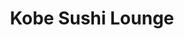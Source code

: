 ---
layout: place
title: "Kobe Sushi Lounge"
permalink: /new-york/new-city/kobe-sushi-lounge.html
stateAbbr: NY
stateName: New York
cityName: New City
place_id: ChIJaQl0SvrCwokRvnK6JX2gVIE
photos:
  - name: >-
      places/ChIJaQl0SvrCwokRvnK6JX2gVIE/photos/AeeoHcJeLCdbuQZenVWdZ0LH4QGPHv_2pt5aZ5KCALiR_EaOlRZrlQFbYGtPI4WOsHyZtekWBfV2fq5UTrLwxqgxLm7zQ9c6d18of41N1rdludmKCMyIk8JsbkK5-tYimyDqigqU_wjCt8UE6M3FrWKj90oXm1MqBZi6YYP7kjiiaqc2jQxmr__HL_F79JswfIYG6jP24fpOxx_UbhHkR3TZ5MIM1nksZ2Pe1nPB8dyDqpaZ5wce3RU6sOMeucch1iklFasypmE7DNtgN7JDzguRHPgpRYuUBUA-AoLPMHR12N_anQ
    widthPx: 4800
    heightPx: 3200
    authorAttributions:
      - displayName: Kobe Sushi Lounge
        uri: https://maps.google.com/maps/contrib/107188944590969176076
        photoUri: >-
          https://lh3.googleusercontent.com/a-/ALV-UjW2NYBcIa5fMsbRG-CodaxA9vMpY9XfQjWQr-noTJo5JWTD3YA=s100-p-k-no-mo
    flagContentUri: >-
      https://www.google.com/local/imagery/report/?cb_client=maps_api_places.places_api&image_key=!1e10!2sAF1QipOyKXa4EnhHZ8TLqLw0Bq8Y4WBHLPseSAglv2Xq&hl=en-US
    googleMapsUri: >-
      https://www.google.com/maps/place//data=!3m4!1e2!3m2!1sAF1QipOyKXa4EnhHZ8TLqLw0Bq8Y4WBHLPseSAglv2Xq!2e10!4m2!3m1!1s0x89c2c2fa4a740969:0x8154a07d25ba72be
  - name: >-
      places/ChIJaQl0SvrCwokRvnK6JX2gVIE/photos/AeeoHcJYLUErCcoA17cuCi-olCprkwuWfXj7mNq1o4eILLFakG-Hfj3pOiQBuCLSIgBtHcF2Byax2Bz_p8bvM3KZdKFvf7dpTKlnLic_MYSbvWG3AsXBLfm7WjhGAS0ErTdANbc9Zvq3zYjN_HlfxaUYE3sxgR_xEdqZ_IKEB8boakORlUsHFTKpdu1w8w8sw__IJmWU_yc97tW_76DtoI2WTkjaj7clMAPjxUWpmJ1jmpGp6aj7ULigae_8MLWpx0ChMnin7Y3AYmcFqi0z96swqQo01LARRIR7JfYp52Ol19PqKQ
    widthPx: 600
    heightPx: 450
    authorAttributions:
      - displayName: Kobe Sushi Lounge
        uri: https://maps.google.com/maps/contrib/107188944590969176076
        photoUri: >-
          https://lh3.googleusercontent.com/a-/ALV-UjW2NYBcIa5fMsbRG-CodaxA9vMpY9XfQjWQr-noTJo5JWTD3YA=s100-p-k-no-mo
    flagContentUri: >-
      https://www.google.com/local/imagery/report/?cb_client=maps_api_places.places_api&image_key=!1e10!2sAF1QipOW57ZQHj2m1iNmcdmthzRQYNbjaTLB0TtDI5s-&hl=en-US
    googleMapsUri: >-
      https://www.google.com/maps/place//data=!3m4!1e2!3m2!1sAF1QipOW57ZQHj2m1iNmcdmthzRQYNbjaTLB0TtDI5s-!2e10!4m2!3m1!1s0x89c2c2fa4a740969:0x8154a07d25ba72be
  - name: >-
      places/ChIJaQl0SvrCwokRvnK6JX2gVIE/photos/AeeoHcJ1or3IWCi4I3fsxj3kBPjlUYPiuvny-eSdxswdaQ2zHyUiOjJnOpgLnsxg8f-eiHJVH7pQg-3Be83i6LL1Bm5yS9LJE48T4W5MoO6tJ1iCUk2P66CnTU28of-k9U5x4w2V6NjcQgO4rIcpNrSlCM4YodS0KG94u08XbXWKXN9RteGcyqXkDmPA-NdZXU67vavWkyJU_2Dd5wwRb-MeEakDtVKB6-awfUC8EjRV61dqht2q0CfUVN1ksFe4osvPSQ3GTLa8ll7LejDd6XtRSj7QlBp9ESeE3YdJZ9CvQagK5w
    widthPx: 800
    heightPx: 695
    authorAttributions:
      - displayName: Kobe Sushi Lounge
        uri: https://maps.google.com/maps/contrib/107188944590969176076
        photoUri: >-
          https://lh3.googleusercontent.com/a-/ALV-UjW2NYBcIa5fMsbRG-CodaxA9vMpY9XfQjWQr-noTJo5JWTD3YA=s100-p-k-no-mo
    flagContentUri: >-
      https://www.google.com/local/imagery/report/?cb_client=maps_api_places.places_api&image_key=!1e10!2sAF1QipPqB6frK_NO8_BiWnw8hmKSkFrZ2UkJ-qL24NRF&hl=en-US
    googleMapsUri: >-
      https://www.google.com/maps/place//data=!3m4!1e2!3m2!1sAF1QipPqB6frK_NO8_BiWnw8hmKSkFrZ2UkJ-qL24NRF!2e10!4m2!3m1!1s0x89c2c2fa4a740969:0x8154a07d25ba72be
  - name: >-
      places/ChIJaQl0SvrCwokRvnK6JX2gVIE/photos/AeeoHcKdCcgwEzuqZ659ty-r4bPCoAHffnTk5zFsptATLXavsd8FpFUuv6nP2HiQG3ReX8nTLgXqWiG8GLwHGLIOOzEd8OKNAclZiPXB-0FQ1frAMdLEnY687ZD3ooNOHZLCJAcvxcK_Z7jYMpOnmBxbCy7xBH2x9aGntQPBI9gXCHBDold4iytO4ow_zCNbnBLvdQg3dnS_0-sDxVlGMARdKgMru_Hh9rDOLzLFLY5i0WbCDu8GCaOlquU0oI7x6zSiqQWAkl0tbETi2oLS79wTtIEzCI_l1Lve8DTwZ5N5pO3LmA
    widthPx: 1086
    heightPx: 724
    authorAttributions:
      - displayName: Kobe Sushi Lounge
        uri: https://maps.google.com/maps/contrib/107188944590969176076
        photoUri: >-
          https://lh3.googleusercontent.com/a-/ALV-UjW2NYBcIa5fMsbRG-CodaxA9vMpY9XfQjWQr-noTJo5JWTD3YA=s100-p-k-no-mo
    flagContentUri: >-
      https://www.google.com/local/imagery/report/?cb_client=maps_api_places.places_api&image_key=!1e10!2sAF1QipMVA21VltlHCOrX_UqeQu7_60boCMlxp8ZGuTqo&hl=en-US
    googleMapsUri: >-
      https://www.google.com/maps/place//data=!3m4!1e2!3m2!1sAF1QipMVA21VltlHCOrX_UqeQu7_60boCMlxp8ZGuTqo!2e10!4m2!3m1!1s0x89c2c2fa4a740969:0x8154a07d25ba72be
  - name: >-
      places/ChIJaQl0SvrCwokRvnK6JX2gVIE/photos/AeeoHcJqsxxmhThP0A5RSltEHlQW0FPBsB32LZHDsjKso1RWUPvSE6XjSwVAYwBShZqP3z9yl1mghxJLoEgLJM3mXxQoCLNQvamwSp6pD58OKlUUAeuCdJmiN6MRHghV4r-fAQ4mGkjW-TjX8GhYbgkg7875ceoi8jhBLvesUt57xEqLHB0N9VeqZLPcmlz2TRWGPJ7NfJHCMLmWiAnNneSHCVVFKTTciLVZ597SlpLwGS2dFHlC0TsfRy3o_Q9B5blYGz8ZW47Jx9izXtKJK409MwP81wJcarQ1UtKEFffpubmqmOUMwLHz4m6y37Bvt2V2YNSJTfBsXRPXhPlFoi7zLT2FjdXslxwLKcS3e8oU1W5FmX5Inbx-aGRBhAe4dQMIxIySc3lWdJ_u1uk2nYx0z4JsJFugrBILOK5wEfpEEANBbJo
    widthPx: 4032
    heightPx: 3024
    authorAttributions:
      - displayName: Sara Lin
        uri: https://maps.google.com/maps/contrib/102425058128805189698
        photoUri: >-
          https://lh3.googleusercontent.com/a-/ALV-UjVZuoBGaPAiKTQKn9vcIFCyHLvZrtj6mf0jIW0e0tCVwZvFZWuh9w=s100-p-k-no-mo
    flagContentUri: >-
      https://www.google.com/local/imagery/report/?cb_client=maps_api_places.places_api&image_key=!1e10!2sCIHM0ogKEICAgICM6pnl0gE&hl=en-US
    googleMapsUri: >-
      https://www.google.com/maps/place//data=!3m4!1e2!3m2!1sCIHM0ogKEICAgICM6pnl0gE!2e10!4m2!3m1!1s0x89c2c2fa4a740969:0x8154a07d25ba72be
  - name: >-
      places/ChIJaQl0SvrCwokRvnK6JX2gVIE/photos/AeeoHcJKhxDYWTd3pzPCeK0_8Acxqln4gSfPyJ3oUlM69y2cuKchjD-hgHMZDzBVRMDoUgrM_ew_trUJE8xF8iTEvk9ZIuaCzlDA_cqFLYrg40VnEfzRRwjvIGvPdmC6caxn0z6E93MMC3zxK8yTRK5Ey9oDPkP_8zaNV9IGNR4mDHfWFvu8I9bN5WzReES0u0Jp664-QpXSgWeQi8t63Mz8LEe1PTrhk2tRJ4W7Xnx2NlxGD-uJZ5yD5Fk2hwGCpfW8bWBWwkYU7tNKCrK3RUPlE0d84JfBNRCShQux8ycDkyD0tw
    widthPx: 681
    heightPx: 600
    authorAttributions:
      - displayName: Kobe Sushi Lounge
        uri: https://maps.google.com/maps/contrib/107188944590969176076
        photoUri: >-
          https://lh3.googleusercontent.com/a-/ALV-UjW2NYBcIa5fMsbRG-CodaxA9vMpY9XfQjWQr-noTJo5JWTD3YA=s100-p-k-no-mo
    flagContentUri: >-
      https://www.google.com/local/imagery/report/?cb_client=maps_api_places.places_api&image_key=!1e10!2sAF1QipMclHymjbndOKzpFvZd5MpUNvUU-HfrrQDcWMF1&hl=en-US
    googleMapsUri: >-
      https://www.google.com/maps/place//data=!3m4!1e2!3m2!1sAF1QipMclHymjbndOKzpFvZd5MpUNvUU-HfrrQDcWMF1!2e10!4m2!3m1!1s0x89c2c2fa4a740969:0x8154a07d25ba72be
  - name: >-
      places/ChIJaQl0SvrCwokRvnK6JX2gVIE/photos/AeeoHcLFLqP2IgKe7PcTHF5UncAtDKBUO69hQdJ0sJB0lsd1yyXp-c--cungOdPAB4iqwEe_RgurpEErJslfQzswP0QWDQll5QvBa5CZ7s50doMLMcjpbA3bZc4e1Z9gFUTRjd9rWYJkBtHHja-rfjPu9KCdDUxQ3IYFaBLc47F6baubMRxVmkQuB4W3i9FWHZZJeUpC7-XtPSw9QD2JCSMWsGcjj7NFjAPx-ffgZsst5QPR2y5aVh9CDADxxjJmnRbaPIsM0oYDNrx-f3OOQxSO5FUBS_jfwI5lZx-JkcSMOKsUGw
    widthPx: 600
    heightPx: 800
    authorAttributions:
      - displayName: Kobe Sushi Lounge
        uri: https://maps.google.com/maps/contrib/107188944590969176076
        photoUri: >-
          https://lh3.googleusercontent.com/a-/ALV-UjW2NYBcIa5fMsbRG-CodaxA9vMpY9XfQjWQr-noTJo5JWTD3YA=s100-p-k-no-mo
    flagContentUri: >-
      https://www.google.com/local/imagery/report/?cb_client=maps_api_places.places_api&image_key=!1e10!2sAF1QipOX7Vsql19u50noza2fG4nOW9to-q67Hc8tZaor&hl=en-US
    googleMapsUri: >-
      https://www.google.com/maps/place//data=!3m4!1e2!3m2!1sAF1QipOX7Vsql19u50noza2fG4nOW9to-q67Hc8tZaor!2e10!4m2!3m1!1s0x89c2c2fa4a740969:0x8154a07d25ba72be
  - name: >-
      places/ChIJaQl0SvrCwokRvnK6JX2gVIE/photos/AeeoHcK_JT2gzgyKGTn4EVotZ-hUmoWCftT0KlQ2lz3IUO1n_NPGZYl-Ss3Fj2YccxgjYklxpGEUFKDHSL02eOoexzj3qtp78-uLYDsFZl7_0vcKmcsXwneUs50zSE2JOAopq4ICwQcn1CbQVF44-OZk9QzzaG39rydu3FsluuixrXKoM4DiqyocWD6uF5SWUgIWq0ZpPKgGAgoditZeN7uSoJGs9NFY6eOGFX5JOLzptM8LnjilcMipR-EKMVJGOiA6E1hFdIOp4edr4BxZtPpjee9HD-VpLd6XA9Mu9A4yZlW9Tg
    widthPx: 600
    heightPx: 800
    authorAttributions:
      - displayName: Kobe Sushi Lounge
        uri: https://maps.google.com/maps/contrib/107188944590969176076
        photoUri: >-
          https://lh3.googleusercontent.com/a-/ALV-UjW2NYBcIa5fMsbRG-CodaxA9vMpY9XfQjWQr-noTJo5JWTD3YA=s100-p-k-no-mo
    flagContentUri: >-
      https://www.google.com/local/imagery/report/?cb_client=maps_api_places.places_api&image_key=!1e10!2sAF1QipN5b1Rn3YoncwlWaLOWCUpU1WezmM70Vjjn-Yro&hl=en-US
    googleMapsUri: >-
      https://www.google.com/maps/place//data=!3m4!1e2!3m2!1sAF1QipN5b1Rn3YoncwlWaLOWCUpU1WezmM70Vjjn-Yro!2e10!4m2!3m1!1s0x89c2c2fa4a740969:0x8154a07d25ba72be
  - name: >-
      places/ChIJaQl0SvrCwokRvnK6JX2gVIE/photos/AeeoHcLepBDlzu6Qa4HbJz_IFqDBq1wfb82JdRVYFmw3Y4OiTenmJYY3ZowzpskbBf6ZF9jqK-nHDeQF_2T2jIh5nn7KjcWjOmLarJNrEo7C2SWRXiUQCwL0IUnadwGSdd7RmYRe5DO727NGubQMazNY1YyGIvXCl6QZ1aUKYZl9t1kK2RKc8fQbOuELyivzpBn9TiRtn8oyq8wCqw1o9iLrpOrzJOEWb1adjySj6yfAD9EDDklETsYksIj695NYb8vfoO4QZE3nWhGiGqVeC1MSa-KHagdB85OigV7rfXb0m3X2ug
    widthPx: 693
    heightPx: 600
    authorAttributions:
      - displayName: Kobe Sushi Lounge
        uri: https://maps.google.com/maps/contrib/107188944590969176076
        photoUri: >-
          https://lh3.googleusercontent.com/a-/ALV-UjW2NYBcIa5fMsbRG-CodaxA9vMpY9XfQjWQr-noTJo5JWTD3YA=s100-p-k-no-mo
    flagContentUri: >-
      https://www.google.com/local/imagery/report/?cb_client=maps_api_places.places_api&image_key=!1e10!2sAF1QipMzQ-UiNtV2QJBKT-DXq55RGu4lwUUZYD0oA1ok&hl=en-US
    googleMapsUri: >-
      https://www.google.com/maps/place//data=!3m4!1e2!3m2!1sAF1QipMzQ-UiNtV2QJBKT-DXq55RGu4lwUUZYD0oA1ok!2e10!4m2!3m1!1s0x89c2c2fa4a740969:0x8154a07d25ba72be
  - name: >-
      places/ChIJaQl0SvrCwokRvnK6JX2gVIE/photos/AeeoHcI-O54VYSq0pVUWQUWggPXjgVF9CMGIv4rEGiTvtlzEeKSNCGOmicYx5peHLr_81Fk6PSZSV526JgIyoPfrJoLOVUnhSFRhrmWFz1JrPdv8mnNU0Y5Z4gPmPlGE2KMGHnsoRsAMxMpPKru3Lvsa0aAzzt3Zac7ROx6GUE1Sb0OFNzwUzEtm6WC-9RQYLHMD1nNiNPBvJETSAtAPACJiK5Ohk57juj4dWqYvzJb2-RPtZOYbL5ommhmsUvT4S36DMwyg9x3RH97otKSmERIe8JLW8g8C-W2rcImGEpCWoth9AA
    widthPx: 1086
    heightPx: 724
    authorAttributions:
      - displayName: Kobe Sushi Lounge
        uri: https://maps.google.com/maps/contrib/107188944590969176076
        photoUri: >-
          https://lh3.googleusercontent.com/a-/ALV-UjW2NYBcIa5fMsbRG-CodaxA9vMpY9XfQjWQr-noTJo5JWTD3YA=s100-p-k-no-mo
    flagContentUri: >-
      https://www.google.com/local/imagery/report/?cb_client=maps_api_places.places_api&image_key=!1e10!2sAF1QipOyg5S8i6xmnddlvRrFMCdogAwJf2gtne4sN8Kw&hl=en-US
    googleMapsUri: >-
      https://www.google.com/maps/place//data=!3m4!1e2!3m2!1sAF1QipOyg5S8i6xmnddlvRrFMCdogAwJf2gtne4sN8Kw!2e10!4m2!3m1!1s0x89c2c2fa4a740969:0x8154a07d25ba72be
address: '195 S Main St #3345, New City, NY 10956, USA'
street: '195 S Main St #3345'
city: New City
state: NY
zip: '10956'
country: USA
neighborhood: null
latitude: '41.140251'
longitude: '-73.991024'
accessibility_options:
  wheelchairAccessibleParking: true
  wheelchairAccessibleEntrance: true
  wheelchairAccessibleRestroom: true
  wheelchairAccessibleSeating: true
business_status: OPERATIONAL
name: Kobe Sushi Lounge
google_maps_links:
  directionsUri: >-
    https://www.google.com/maps/dir//''/data=!4m7!4m6!1m1!4e2!1m2!1m1!1s0x89c2c2fa4a740969:0x8154a07d25ba72be!3e0
  placeUri: https://maps.google.com/?cid=9319249988300731070
  writeAReviewUri: >-
    https://www.google.com/maps/place//data=!4m3!3m2!1s0x89c2c2fa4a740969:0x8154a07d25ba72be!12e1
  reviewsUri: >-
    https://www.google.com/maps/place//data=!4m4!3m3!1s0x89c2c2fa4a740969:0x8154a07d25ba72be!9m1!1b1
  photosUri: >-
    https://www.google.com/maps/place//data=!4m3!3m2!1s0x89c2c2fa4a740969:0x8154a07d25ba72be!10e5
primary_type: Japanese Restaurant
opening_hours:
  regular: null
  current: null
secondary_opening_hours:
  regular:
    weekdayDescriptions: null
    type: null
  current:
    weekdayDescriptions: null
    type: null
phone: null
price_level: null
price_range: null
rating: null
rating_count: 0
website: null
description: null
reviews: null
parking_options: null
payment_options: null
allow_dogs: null
curbside_pickup: null
delivery: null
dine_in: null
good_for_children: null
good_for_groups: null
good_for_sports: null
live_music: null
menu_for_children: null
outdoor_seating: null
reservable: null
restroom: null
serves_beer: null
serves_breakfast: null
serves_brunch: null
serves_cocktails: null
serves_coffee: null
serves_dinner: null
serves_dessert: null
serves_lunch: null
serves_vegetarian_food: null
serves_wine: null
takeout: null

---